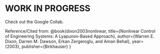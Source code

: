 # WORK IN PROGRESS 
Check out the Google Collab.

Reference/Cited from:
@book{dixon2003nonlinear,
  title={Nonlinear Control of Engineering Systems: A Lyapunov-Based Approach},
  author={Warren E. Dixon, Darren M. Dawson, Erkan Zergeroglu, and Aman Behal},
  year={2003},
  publisher={Birkhauser}
}
